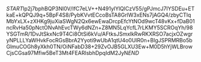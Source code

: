$START$lp2j7bphBQP3Nl0V/IfC7eLV++N491ylYlQlCzV55/gPJmcJ7IYSDEu+ETkaE+kQPQJ9q+5BpF4S8/PybKVvtECcoBsTA8GrlW3xENs7jAGQ4/zbyCTIqMbYxLX+zXHKg9juXiaSWgN2Qx6ewEwaDrcpEfcYtNOd9wcT48vKx+fDaB01ncRvHa50pNctONvAhEvcTWy6dNZn+Z8MN5LqYcfL7rLKMY5SCROqYh/98YSGTmR/1DvJtSkxNc9T4Ci8OtSi6kVu/AFtksJSmxlkRwRKXRSO7acjxOZwgryNPLLLYaWHvkFocRGsBbrA2Yyoti9wUbA1qtU4o0UlR0n+BlgJSPRMRBo5bGlmuCOGh8yXkh0TN/OiNFabD38+29ZvOJB5GLXU3Ew+M0D5hYjWLBrowCjsCGsa97Mfiw5BeT3Mt4FEARlsbhDpqIdM2JyN$END$